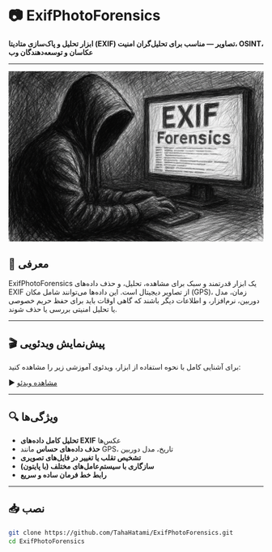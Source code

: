 # 📷 ExifPhotoForensics

**ابزار تحلیل و پاک‌سازی متادیتا (EXIF) تصاویر — مناسب برای تحلیل‌گران امنیت، OSINT، عکاسان و توسعه‌دهندگان وب**

---

![نمایی از ابزار](assets/IMG.jpg)

## 🎯 معرفی

ExifPhotoForensics یک ابزار قدرتمند و سبک برای مشاهده، تحلیل، و حذف داده‌های EXIF از تصاویر دیجیتال است. این داده‌ها می‌توانند شامل مکان (GPS)، زمان، مدل دوربین، نرم‌افزار، و اطلاعات دیگر باشند که گاهی اوقات باید برای حفظ حریم خصوصی یا تحلیل امنیتی بررسی یا حذف شوند.

---

## 🎬 پیش‌نمایش ویدئویی

برای آشنایی کامل با نحوه استفاده از ابزار، ویدئوی آموزشی زیر را مشاهده کنید:

▶️ [مشاهده ویدئو](assets/Video.mp4)

---

## 🔍 ویژگی‌ها

- **تحلیل کامل داده‌های EXIF** عکس‌ها
- **حذف داده‌های حساس** مانند GPS، تاریخ، مدل دوربین
- **تشخیص تقلب یا تغییر در فایل‌های تصویری**
- **سازگاری با سیستم‌عامل‌های مختلف (با پایتون)**
- **رابط خط فرمان ساده و سریع**

---

## 📥 نصب

```bash
git clone https://github.com/TahaHatami/ExifPhotoForensics.git
cd ExifPhotoForensics
